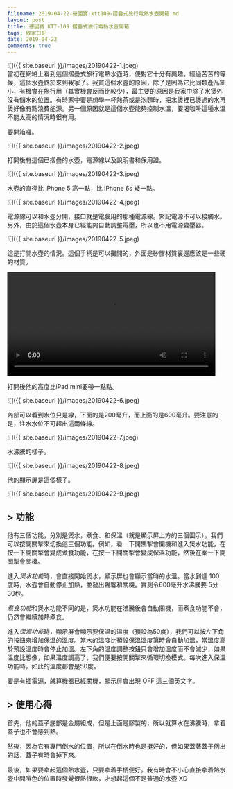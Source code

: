 ```yaml
---
filename: 2019-04-22-德國寶-ktt109-摺疊式旅行電熱水壺開箱.md
layout: post
title: 德國寶 KTT-109 摺疊式旅行電熱水壺開箱
tags: 敗家日記
date: 2019-04-22
comments: true
---
```


![]({{ site.baseurl }}/images/20190422-1.jpeg)  
當初在網絡上看到這個摺疊式旅行電熱水壺時，便對它十分有興趣。經過苦苦的等候，這個水壺終於來到我家了。我買這個水壺的原因，除了是因為它比同類產品細小，有機會在旅行用（其實機會反而比較少），最主要的原因是我家中除了水煲外沒有儲水的位置。有時家中要是想學一杯熱茶或是泡麵時，把水煲裡已煲過的水再煲好像有點浪費能源。另一個原因就是這個水壺能夠控制水溫，要渴咖啡這種水溫不能太高的情況時很有用。

要開箱囉。

![]({{ site.baseurl }}/images/20190422-2.jpeg)

打開後有這個已摺疊的水壺，電源線以及說明書和保用證。

![]({{ site.baseurl }}/images/20190422-3.jpeg)

水壺的直徑比 iPhone 5 高一點，比 iPhone 6s 矮一點。

![]({{ site.baseurl }}/images/20190422-4.jpeg)

電源線可以和水壺分開，接口就是電腦用的那種電源線。緊記電源不可以接觸水。另外，由於這個水壺本身已經能夠自動調整電壓，所以也不用電源變壓器。

![]({{ site.baseurl }}/images/20190422-5.jpeg)

這是打開水壺的情況。這個手柄是可以攤開的，外面是矽膠材質裏邊應該是一些硬的材質。

<video width="480" src="{{ site.baseurl }}/images/20190422-1.MOV" controls> </video>

打開後他的高度比iPad mini要帶一點點。

![]({{ site.baseurl }}/images/20190422-6.jpeg)

內部可以看到水位只是線，下面的是200毫升，而上面的是600毫升。要注意的是，注水水位不可超出這兩條線。

![]({{ site.baseurl }}/images/20190422-7.jpeg)

水沸騰的樣子。

![]({{ site.baseurl }}/images/20190422-8.jpeg)

他的顯示屏是這個樣子。

![]({{ site.baseurl }}/images/20190422-9.jpeg)

## > 功能

他有三個功能，分別是煲水，煮食、和保溫（就是顯示屏上方的三個圖示）。我們可以按開關掣來切換這三個功能。例如，看一下開關掣會開機和進入煲水功能，在按一下開關掣會變成煮食功能，在按一下開關掣會變成保溫功能，然後在案一下開關掣會關機。

進入*煲水功能*時，會直接開始煲水，顯示屏也會顯示當時的水溫。當水到達 100 度時，水壺會自動停止加熱，並發出聲響和關機。實測令600毫升水沸騰要 5分30秒。

*煮食功能*和煲水功能不同的是，煲水功能在沸騰後會自動關機，而煮食功能不會，仍然會繼續加熱煮食。

進入*保溫功能*時，顯示屏會顯示要保溫的溫度（預設為50度），我們可以按左下角的按鈕來增加保溫的溫度。當水的溫度比預設保溫溫度第時會自動加溫，當溫度高於預設溫度時會停止加溫。左下角的溫度調整按鈕只會增加溫度而不會減少，如果溫度比想像，如果溫度調高了，我們便要按開關掣來循環切換模式。每次進入保溫功能時，如此的溫度都會是50度。

要是有插電源，就算機器已經關機，顯示屏會出現 OFF 這三個英文字。

## > 使用心得

首先，他的蓋子底部是金屬組成，但是上面是膠製的，所以就算水在沸騰時，拿着蓋子也不會感到熱。

然後，因為它有專門倒水的位置，所以在倒水時也是挺好的，但如果蓋著蓋子例出的話，蓋子有時會掉下來。

最後，如果要拿起這個熱水壺，只要拿着手柄便好。我有時會不小心直接拿着熱水壺中間啡色的位置時發覺很熱很軟，才想起這個不是普通的水壺 XD
